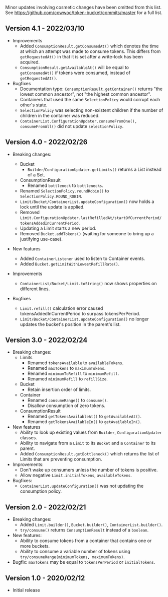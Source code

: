 Minor updates involving cosmetic changes have been omitted from this list.
See https://github.com/cowwoc/token-bucket/commits/master for a full list.

## Version 4.1 - 2022/03/10

* Improvements
    * Added `ConsumptionResult.getConsumedAt()` which denotes the time at which an attempt was made to consume
      tokens. This differs from `getRequestedAt()` in that it is set after a write-lock has been acquired.
    * `ConsumptionResult.getAvailableAt()` will be equal to `getConsumedAt()` if tokens were consumed, instead
      of `getRequestedAt()`.
* Bugfixes
    * Documentation typo: `ConsumptionResult.getContainer()` returns "the lowest common ancestor", not
      "the highest common ancestor".
    * Containers that used the same `SelectionPolicy` would corrupt each other's state.
    * `SelectionPolicy` was selecting non-existent children if the number of children in the container was
      reduced.
    * `ContainerList.ConfigurationUpdater.consumeFromOne(), consumeFromAll()` did not update
      `selectionPolicy`.

## Version 4.0 - 2022/02/26

* Breaking changes:
    * Bucket
        * `Builder`/`ConfigurationUpdater.getLimits()` returns a List instead of a Set.
    * ConsumptionResult
        * Renamed `bottleneck` to `bottlenecks`.
    * Renamed `SelectionPolicy.roundRobin()` to `SelectionPolicy.ROUND_ROBIN`.
    * `Limit/Bucket/ContainerList.updateConfiguration()` now holds a lock until the update is applied.
    * Removed `Limit.ConfigurationUpdater.lastRefilledAt/startOfCurrentPeriod/tokensAddedInCurrentPeriod`.
    * Updating a Limit starts a new period.
    * Removed `Bucket.addTokens()` (waiting for someone to bring up a justifying use-case).

* New features
    * Added `ContainerListener` used to listen to Container events.
    * Added `Bucket.getLimitWithLowestRefillRate()`.

* Improvements
    * `ContainerList/Bucket/Limit.toString()` now shows properties on different lines.

* Bugfixes
    * `Limit.refill()` calculation error caused tokensAddedInCurrentPeriod to surpass tokensPerPeriod.
    * `Limit/Bucket/ContainerList.updateConfiguration()` no longer updates the bucket's position in the
      parent's list.

## Version 3.0 - 2022/02/24

* Breaking changes:
    * Limits
        * Renamed `tokensAvailable` to `availableTokens`.
        * Renamed `maxTokens` to `maximumTokens`.
        * Renamed `minimumToRefill` to `minimumRefill`.
        * Renamed `minimumRefill` to `refillSize`.
    * Bucket
        * Retain insertion order of limits.
    * Container
        * Renamed `consumeRange()` to `consume()`.
        * Disallow consumption of zero tokens.
    * ConsumptionResult
        * Renamed `getTokensAvailableAt()` to `getAvailableAt()`.
        * Renamed `getTokensAvailableIn()` to `getAvailableIn()`.
* New features
    * Ability to look up existing values from `Builder`, `ConfigurationUpdater` classes.
    * Ability to navigate from a `Limit` to its `Bucket` and a `Container` to its parent.
    * Added `ConsumptionResult.getBottleneck()` which returns the list of Limits that are preventing
      consumption.
* Improvements:
    * Don't wake up consumers unless the number of tokens is positive.
    * Allow negative `Limit.initialTokens`, `availableTokens`.
* Bugfixes:
    * `ContainerList.updateConfiguration()` was not updating the consumption policy.

## Version 2.0 - 2022/02/21

* Breaking changes:
    * Added `Limit.builder()`, `Bucket.builder()`, `ContainerList.builder()`.
    * `try/consume()` returns `ConsumptionResult` instead of a `boolean`.
* New features:
    * Ability to consume tokens from a container that contains one or more buckets.
    * Ability to consume a variable number of tokens using `try/consumeRange(minimumTokens, maximumTokens)`.
* Bugfix: `maxTokens` may be equal to `tokensPerPeriod` or `initialTokens`.

## Version 1.0 - 2020/02/12

* Initial release